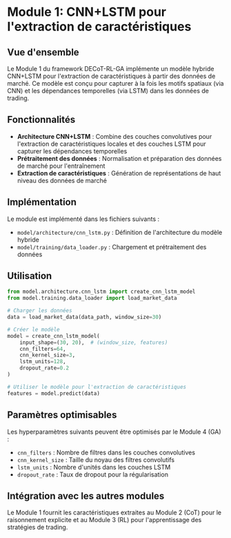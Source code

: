 # Module 1: CNN+LSTM pour l'extraction de caractéristiques

## Vue d'ensemble

Le Module 1 du framework DECoT-RL-GA implémente un modèle hybride CNN+LSTM pour l'extraction de caractéristiques à partir des données de marché. Ce modèle est conçu pour capturer à la fois les motifs spatiaux (via CNN) et les dépendances temporelles (via LSTM) dans les données de trading.

## Fonctionnalités

- **Architecture CNN+LSTM** : Combine des couches convolutives pour l'extraction de caractéristiques locales et des couches LSTM pour capturer les dépendances temporelles
- **Prétraitement des données** : Normalisation et préparation des données de marché pour l'entraînement
- **Extraction de caractéristiques** : Génération de représentations de haut niveau des données de marché

## Implémentation

Le module est implémenté dans les fichiers suivants :
- `model/architecture/cnn_lstm.py` : Définition de l'architecture du modèle hybride
- `model/training/data_loader.py` : Chargement et prétraitement des données

## Utilisation

```python
from model.architecture.cnn_lstm import create_cnn_lstm_model
from model.training.data_loader import load_market_data

# Charger les données
data = load_market_data(data_path, window_size=30)

# Créer le modèle
model = create_cnn_lstm_model(
    input_shape=(30, 20),  # (window_size, features)
    cnn_filters=64,
    cnn_kernel_size=3,
    lstm_units=128,
    dropout_rate=0.2
)

# Utiliser le modèle pour l'extraction de caractéristiques
features = model.predict(data)
```

## Paramètres optimisables

Les hyperparamètres suivants peuvent être optimisés par le Module 4 (GA) :
- `cnn_filters` : Nombre de filtres dans les couches convolutives
- `cnn_kernel_size` : Taille du noyau des filtres convolutifs
- `lstm_units` : Nombre d'unités dans les couches LSTM
- `dropout_rate` : Taux de dropout pour la régularisation

## Intégration avec les autres modules

Le Module 1 fournit les caractéristiques extraites au Module 2 (CoT) pour le raisonnement explicite et au Module 3 (RL) pour l'apprentissage des stratégies de trading.
